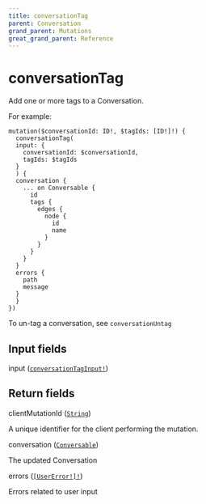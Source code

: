 ```yaml
---
title: conversationTag
parent: Conversation
grand_parent: Mutations
great_grand_parent: Reference
---
```


# conversationTag

Add one or more tags to a Conversation.

For example:

```
mutation($conversationId: ID!, $tagIds: [ID!]!) {
  conversationTag(
  input: {
    conversationId: $conversationId,
    tagIds: $tagIds
  }
  ) {
  conversation {
    ... on Conversable {
      id
      tags {
        edges {
          node {
            id
            name
          }
        }
      }
    }
  }
  errors {
    path
    message
  }
  }
})
```

To un-tag a conversation, see `conversationUntag`

## Input fields

<div class="field-entry ">
  <span id="input" class="field-name anchored">input (<code><a href="/docs/reference/input_object/conversation/conversation_tag_input">conversationTagInput!</a></code>)</span>

  <div class="description-wrapper">

  </div>
</div>

## Return fields

<div class="field-entry ">
  <span id="client_mutation_id" class="field-name anchored">clientMutationId (<code><a href="/docs/reference/scalar/string">String</a></code>)</span>

  <div class="description-wrapper">
   <p>A unique identifier for the client performing the mutation.</p>

  </div>
</div>

<div class="field-entry ">
  <span id="conversation" class="field-name anchored">conversation (<code><a href="/docs/reference/interface/conversable">Conversable</a></code>)</span>

  <div class="description-wrapper">
   <p>The updated Conversation</p>

  </div>
</div>

<div class="field-entry ">
  <span id="errors" class="field-name anchored">errors (<code><a href="/docs/reference/object/user_error">[UserError!]!</a></code>)</span>

  <div class="description-wrapper">
   <p>Errors related to user input</p>

  </div>
</div>

